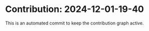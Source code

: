 # Contribution: 2024-12-01-19-40
This is an automated commit to keep the contribution graph active.
